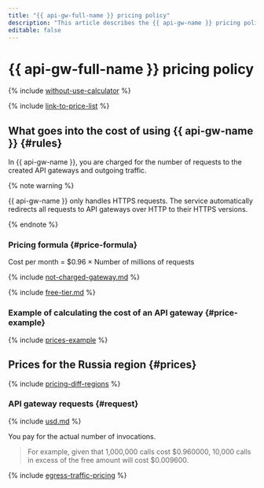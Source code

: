 ```yaml
---
title: "{{ api-gw-full-name }} pricing policy"
description: "This article describes the {{ api-gw-name }} pricing policy."
editable: false
---
```


# {{ api-gw-full-name }} pricing policy



{% include [without-use-calculator](../_includes/pricing/without-use-calculator.md) %}

{% include [link-to-price-list](../_includes/pricing/link-to-price-list.md) %}

## What goes into the cost of using {{ api-gw-name }} {#rules}

In {{ api-gw-name }}, you are charged for the number of requests to the created API gateways and outgoing traffic. 

{% note warning %}

{{ api-gw-name }} only handles HTTPS requests. The service automatically redirects all requests to API gateways over HTTP to their HTTPS versions. 

{% endnote %}

### Pricing formula {#price-formula}



Cost per month = $0.96 × Number of millions of requests


{% include [not-charged-gateway.md](../_includes/pricing/price-formula/not-charged-gateway.md) %}

{% include [free-tier.md](../_includes/pricing/price-formula/free-tier.md) %}

### Example of calculating the cost of an API gateway {#price-example}

{% include [prices-example](../_includes/api-gateway/prices-example.md) %}

## Prices for the Russia region {#prices}

{% include [pricing-diff-regions](../_includes/pricing-diff-regions.md) %}

### API gateway requests {#request}



{% include [usd.md](../_pricing/api-gateway/usd.md) %}

You pay for the actual number of invocations.

> For example, given that 1,000,000 calls cost $0.960000, 10,000 calls in excess of the free amount will cost $0.009600.


{% include [egress-traffic-pricing](../_includes/egress-traffic-pricing.md) %}
